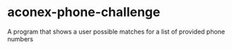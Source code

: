 # aconex-phone-challenge
A program that shows a user possible matches for a list of provided phone numbers
